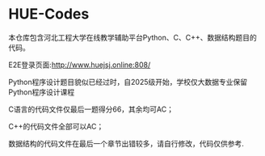 # HUE-Codes
本仓库包含河北工程大学在线教学辅助平台Python、C、C++、数据结构题目的代码。

E2E登录页面:http://www.huejsj.online:808/

Python程序设计题目貌似已经过时，自2025级开始，学校仅大数据专业保留Python程序设计课程

C语言的代码文件仅最后一题得分66，其余均可AC；

C++的代码文件全部可以AC；

数据结构的代码文件在最后一个章节出错较多，请自行修改，代码仅供参考.
